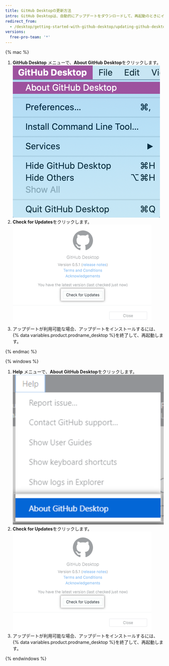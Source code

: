 ```yaml
---
title: GitHub Desktopの更新方法
intro: GitHub Desktopは、自動的にアップデートをダウンロードして、再起動のときにインストールします。 手動でアップデートを確認することもできます。
redirect_from:
  - /desktop/getting-started-with-github-desktop/updating-github-desktop
versions:
  free-pro-team: '*'
---
```


{% mac %}

1. **GitHub Desktop** メニューで、**About GitHub Desktop**をクリックします。 ![About GitHub Desktopメニューオプション](/assets/images/help/desktop/desktop-menu-about-desktop-mac.png)
2. **Check for Updates**をクリックします。 ![Check for Updatesボタン](/assets/images/help/desktop/check-for-updates.png)
3. アップデートが利用可能な場合、アップデートをインストールするには、{% data variables.product.prodname_desktop %}を終了して、再起動します。

{% endmac %}

{% windows %}

1. **Help** メニューで、**About GitHub Desktop**をクリックします。 ![About GitHub Desktopメニューオプション](/assets/images/help/desktop/help-about-desktop-win.png)
2. **Check for Updates**をクリックします。 ![Check for Updatesボタン](/assets/images/help/desktop/check-for-updates.png)
3. アップデートが利用可能な場合、アップデートをインストールするには、{% data variables.product.prodname_desktop %}を終了して、再起動します。

{% endwindows %}
